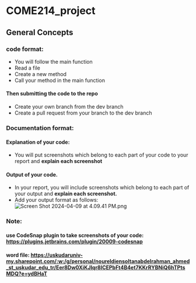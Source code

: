 # COME214_project

## General Concepts

### code format:
- You will follow the main function 
- Read a file
- Create a new method
- Call your method in the main function
#### Then submitting the code to the repo
- Create your own branch from the dev branch
- Create a pull request from your branch to the dev branch

### Documentation format:
#### Explanation of your code:
- You will put screenshots which belong to each part of your code to your report and **explain each screenshot**
#### Output of your code. 
- In your report, you will include screenshots which belong to each part of your output and **explain each screenshot.**
- Add your output format as follows:
![Screen Shot 2024-04-09 at 4.09.41 PM.png](..%2F..%2FDesktop%2FScreen%20Shot%202024-04-09%20at%204.09.41%20PM.png)
### Note:
#### use CodeSnap plugin to take screenshots of your code: https://plugins.jetbrains.com/plugin/20009-codesnap
#### word file: https://uskudaruniv-my.sharepoint.com/:w:/g/personal/noureldiensoltanabdelrahman_ahmed_st_uskudar_edu_tr/Eer8Dw0XiKJIqr8ICEPbFt4B4et7KKrRYBNiQ6hTPtsMDQ?e=ydBHaT